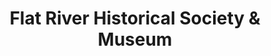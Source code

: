 ---
layout: repo
title: "Flat River Historical Society & Museum"
id: 4091
permalink: repos/4091/
---